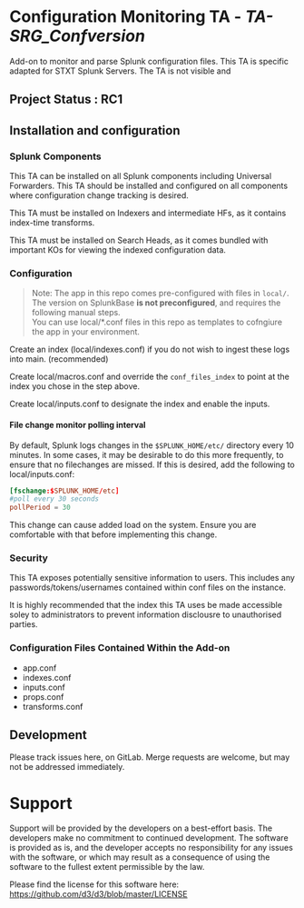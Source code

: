 # Configuration  Monitoring TA - ***TA-SRG_Confversion***

Add-on to monitor and parse Splunk configuration files. This TA is specific adapted for STXT Splunk Servers.
The TA is not visible and 

## Project Status : RC1

## Installation and configuration

### Splunk Components

This TA can be installed on all Splunk components including Universal Forwarders. This TA should be installed and configured on all components where configuration change tracking is desired.

This TA must be installed on Indexers and intermediate HFs, as it contains index-time transforms. 

This TA must be installed on Search Heads, as it comes bundled with important KOs for viewing the indexed configuration data. 

### Configuration

> Note: The app in this repo comes pre-configured with files in `local/`. The version on SplunkBase **is not preconfigured**, and requires the following manual steps.  
You can use local/*.conf files in this repo as templates to cofngiure the app in your environment.

Create an index (local/indexes.conf) if you do not wish to ingest these logs into main. (recommended)

Create local/macros.conf and override the `conf_files_index` to point at the index you chose in the step above. 

Create local/inputs.conf to designate the index and enable the inputs. 

#### File change monitor polling interval

By default, Splunk logs changes in the `$SPLUNK_HOME/etc/` directory every 10 minutes. In some cases, it may be desirable to do this more frequently, to ensure that no filechanges are missed. If this is desired, add the following to local/inputs.conf:
```conf
[fschange:$SPLUNK_HOME/etc]
#poll every 30 seconds
pollPeriod = 30
```

This change can cause added load on the system. Ensure you are comfortable with that before implementing this change. 

### Security

This TA exposes potentially sensitive information to users. This includes any passwords/tokens/usernames contained within conf files on the instance. 

It is highly recommended that the index this TA uses be made accessible soley to administrators to prevent information disclousre to unauthorised parties. 

### Configuration Files Contained Within the Add-on
- app.conf
- indexes.conf
- inputs.conf
- props.conf
- transforms.conf

## Development

Please track issues here, on GitLab. Merge requests are welcome, but may not be addressed immediately. 

# Support

Support will be provided by the developers on a best-effort basis. The developers make no commitment to continued development. The software is provided as is, and the developer accepts no responsibility for any issues with the software, or which may result as a consequence of using the software to the fullest extent permissible by the law.

Please find the license for this software here: https://github.com/d3/d3/blob/master/LICENSE
